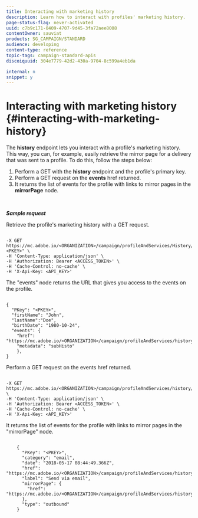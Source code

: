 ```yaml
---
title: Interacting with marketing history
description: Learn how to interact with profiles' marketing history.
page-status-flag: never-activated
uuid: c7b9c171-0409-4707-9d45-3fa72aee8008
contentOwner: sauviat
products: SG_CAMPAIGN/STANDARD
audience: developing
content-type: reference
topic-tags: campaign-standard-apis
discoiquuid: 304e7779-42d2-430a-9704-8c599a4eb1da

internal: n
snippet: y
---
```


# Interacting with marketing history {#interacting-with-marketing-history}

The **history** endpoint lets you interact with a profile's marketing history.
This way, you can, for example, easily retrieve the mirror page for a delivery that was sent to a profile. To do this, follow the steps below:

1. Perform a GET  with the **history** endpoint and the profile's primary key.
1. Perform a GET request on the **events** href returned.
1. It returns the list of events for the profile with links to mirror pages in the **mirrorPage** node.

<br/>

***Sample request***

Retrieve the profile's marketing history with a GET request.

```

-X GET https://mc.adobe.io/<ORGANIZATION>/campaign/profileAndServices/History/"<PKEY>" \
-H 'Content-Type: application/json' \
-H 'Authorization: Bearer <ACCESS_TOKEN>' \
-H 'Cache-Control: no-cache' \
-H 'X-Api-Key: <API_KEY>'

```

The "events" node returns the URL that gives you access to the events on the profile.

```

{
  "PKey": "<PKEY>",
  "firstName": "John",
  "lastName":"Doe",
  "birthDate": "1980-10-24",
  "events": {
    "href": "https://mc.adobe.io/<ORGANIZATION>/campaign/profileAndServices/history/<PKEY>/events/",
    "metadata": "subHisto"
    },
}

```

Perform a GET request on the events href returned.

```

-X GET https://mc.adobe.io/<ORGANIZATION>/campaign/profileAndServices/history/<PKEY>/events \
-H 'Content-Type: application/json' \
-H 'Authorization: Bearer <ACCESS_TOKEN>' \
-H 'Cache-Control: no-cache' \
-H 'X-Api-Key: <API_KEY>'

```

It returns the list of events for the profile with links to mirror pages in the "mirrorPage" node.

```

    {
      "PKey": "<PKEY>",
      "category": "email",
      "date": "2018-05-17 08:44:49.366Z",
      "href": "https://mc.adobe.io/<ORGANIZATION>/campaign/profileAndServices/history/<PKEY>/events/<PKEY>",
      "label": "Send via email",
      "mirrorPage": {
        "href": "https://mc.adobe.io/<ORGANIZATION>/campaign/profileAndServices/history/<PKEY>/events/<PKEY>/mirrorPage/"
      },
      "type": "outbound"
    }

```
